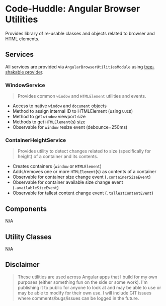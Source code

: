 # Code-Huddle: Angular Browser Utilities

Provides library of re-usable classes and objects related to browser and HTML elements.

## Services

All services are provided via `AngularBrowserUtilitiesModule` using [tree-shakable provider](https://angular.io/guide/dependency-injection-providers#tree-shakable-providers).

### WindowService

> Provides common `window` and `HTMLElement` utilities and events.

* Access to native `window` and `document` objects
* Method to assign internal ID to HTMLElement (using `UUID`)
* Method to get `window` viewport size
* Methods to get `HTMLElement`(s) size
* Observable for `window` resize event (debounce=250ms)

### ContainerHeightService

> Provides utility to detect changes related to size (specifically for height) of a container and its contents.

* Creates containers (`window` or `HTMLElement`)
* Adds/removes one or more `HTMLElement`(s) as contents of a container
* Observable for container size change event (`.containerSizeEvent`)
* Observable for container available size change event (`.availableSizeEvent`)
* Observable for tallest content change event (`.tallestContentEvent`)

## Components

N/A

## Utility Classes

N/A

## Disclaimer

> These utilities are used across Angular apps that I build for my own purposes (either something fun on the side or some work). I'm publishing it to public for anyone to look at and may be able to use or may be able to modify for their own use. I will include GIT issues where comments/bugs/issues can be logged in the future.